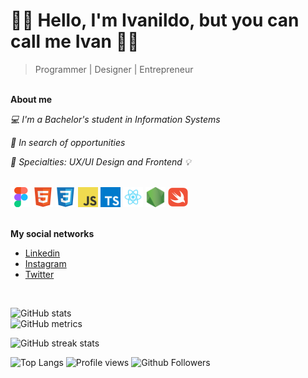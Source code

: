 # 👨‍💻 Hello, I'm Ivanildo, but you can call me Ivan 👨‍💻
> Programmer | Designer | Entrepreneur

<br>**About me**

_💻 I'm a Bachelor's student in Information Systems_

_📱 In search of opportunities_

_📌 Specialties: UX/UI Design and Frontend 💡_

<br><picture>
  <img alt="Figma" src="https://raw.githubusercontent.com/devicons/devicon/master/icons/figma/figma-original.svg" width="32" heigth="32">
</picture>
<picture>
  <img alt="HTML5" src="https://raw.githubusercontent.com/devicons/devicon/master/icons/html5/html5-original.svg" width="32" heigth="32">
</picture>
<picture>
  <img alt="CSS3" src="https://raw.githubusercontent.com/devicons/devicon/master/icons/css3/css3-original.svg" width="32" heigth="32">
</picture>
<picture>
  <img alt="Javascript" src="https://raw.githubusercontent.com/github/explore/80688e429a7d4ef2fca1e82350fe8e3517d3494d/topics/javascript/javascript.png" width="32" heigth="32">
</picture>
<picture>
  <img alt="Typescript" src="https://raw.githubusercontent.com/github/explore/80688e429a7d4ef2fca1e82350fe8e3517d3494d/topics/typescript/typescript.png" width="32" heigth="32">
</picture>
<picture>
  <img alt="React" src="https://raw.githubusercontent.com/github/explore/80688e429a7d4ef2fca1e82350fe8e3517d3494d/topics/react/react.png" width="32" heigth="32">
</picture>
<picture>
  <img alt="NodeJS" src="https://raw.githubusercontent.com/github/explore/80688e429a7d4ef2fca1e82350fe8e3517d3494d/topics/nodejs/nodejs.png" width="32" heigth="32">
</picture>
<picture>
  <img alt="Swift" src="https://raw.githubusercontent.com/devicons/devicon/master/icons/swift/swift-original.svg" width="32" heigth="32">
</picture><br>

<br>**My social networks**
- [Linkedin](https://www.linkedin.com/in/ivanildoborges/)
- [Instagram](https://www.instagram.com/algum.ivan/)
- [Twitter](https://twitter.com/eusoualgumivan)
<br>

![GitHub stats](https://github-readme-stats.vercel.app/api?username=IvanildoBorges&show_icons=true) <br>
![GitHub metrics](https://metrics.lecoq.io/IvanildoBorges) <br>

![GitHub streak stats](https://github-readme-streak-stats.herokuapp.com/?user=IvanildoBorges)  

![Top Langs](https://github-readme-stats.vercel.app/api/top-langs/?username=IvanildoBorges) ![Profile views](https://komarev.com/ghpvc/?username=IvanildoBorges) ![Github Followers](https://img.shields.io/github/followers/IvanildoBorges?label=Followers&logo=GitHub&style=for-the-badge)
